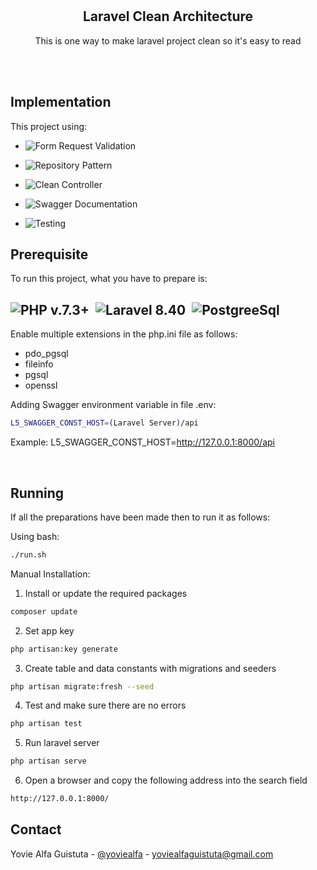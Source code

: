 <br>
<br>

<div align="center">
 <h2 align="center">Laravel Clean Architecture</h2>
 <p align="center">This is one way to make laravel project clean so it's easy to read</p>
</div>

<br />
<br />

## Implementation

This project using:

- ![Form Request Validation](https://img.shields.io/badge/-Form_Request_Validation-0D1117?style=flat)&nbsp;

- ![Repository Pattern](https://img.shields.io/badge/-Repository_Pattern-0D1117?style=flat)&nbsp;

- ![Clean Controller](https://img.shields.io/badge/-Clean_Controller-0D1117?style=flat)&nbsp;

- ![Swagger Documentation](https://img.shields.io/badge/-Swagger_Documentation-0D1117?style=flat)&nbsp;

- ![Testing](https://img.shields.io/badge/-Testing-0D1117?style=flat)&nbsp;


## Prerequisite

To run this project, what you have to prepare is:

![PHP v.7.3+](https://img.shields.io/badge/-PHP_v.7.3+-0D1117?style=flat&logo=php)&nbsp;
![Laravel 8.40](https://img.shields.io/badge/-Laravel_8.40+-0D1117?style=flat&logo=laravel)&nbsp;
![PostgreeSql](https://img.shields.io/badge/-PostgreeSql-0D1117?style=flat&logo=postgresql)&nbsp;
- 

Enable multiple extensions in the php.ini file as follows:
- pdo_pgsql
- fileinfo 
- pgsql 
- openssl 

Adding Swagger environment variable in file .env:
 ```sh
 L5_SWAGGER_CONST_HOST=(Laravel Server)/api
 ```
Example: L5_SWAGGER_CONST_HOST=http://127.0.0.1:8000/api


<br>

## Running 
If all the preparations have been made then to run it as follows:

Using bash:
 ```sh
 ./run.sh
 ```

Manual Installation:
1. Install or update the required packages
  ```sh
  composer update
  ```

2. Set app key
  ```sh
  php artisan:key generate
  ```

3. Create table and data constants with migrations and seeders
  ```sh
  php artisan migrate:fresh --seed
  ```

4. Test and make sure there are no errors
  ```sh
  php artisan test
  ```

5. Run laravel server
  ```sh
  php artisan serve
  ```

6. Open a browser and copy the following address into the search field
  ```sh
  http://127.0.0.1:8000/
  ```

## Contact

Yovie Alfa Guistuta - [@yoviealfa](https://www.instagram.com/yoviealfa/) - yoviealfaguistuta@gmail.com